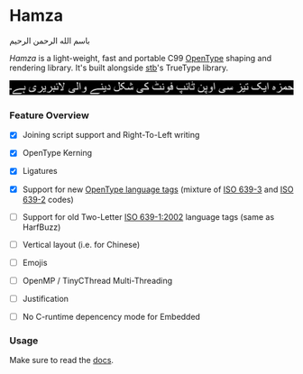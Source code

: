 # Hamza
باسم الله الرحمن الرحيم

_Hamza_ is a light-weight, fast and portable C99 [OpenType](https://docs.microsoft.com/en-us/typography/opentype/spec) shaping and rendering library.
It's built alongside [stb](https://github.com/nothings/stb)'s TrueType library.

![img](urdu-title.png)

### Feature Overview
- [x] Joining script support and Right-To-Left writing
- [x] OpenType Kerning
- [x] Ligatures
- [x] Support for new [OpenType language tags](https://docs.microsoft.com/en-us/typography/opentype/spec/languagetags) (mixture of [ISO 639-3](https://iso639-3.sil.org/) and [ISO 639-2](https://www.loc.gov/standards/iso639-2/php/code_list.php) codes)
- [ ] Support for old Two-Letter [ISO 639-1:2002](https://id.loc.gov/vocabulary/iso639-1.html) language tags (same as HarfBuzz)
- [ ] Vertical layout (i.e. for Chinese)
- [ ] Emojis
- [ ] OpenMP / TinyCThread Multi-Threading
- [ ] Justification
- [ ] No C-runtime depencency mode for Embedded 


### Usage
Make sure to read the [docs](https://saidwho13.github.io/hamza/).